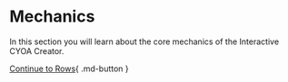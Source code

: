# Mechanics
In this section you will learn about the core mechanics of the Interactive
CYOA Creator.

[Continue to Rows](./rows/){ .md-button }